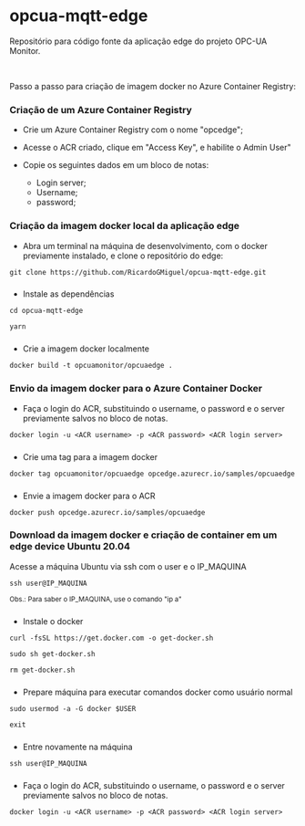 # opcua-mqtt-edge

Repositório para código fonte da aplicação edge do projeto OPC-UA Monitor.

<br>

Passo a passo para criação de imagem docker no Azure Container Registry:

### Criação de um Azure Container Registry

- Crie um Azure Container Registry com o nome "opcedge";
- Acesse o ACR criado, clique em "Access Key", e habilite o Admin User"
- Copie os seguintes dados em um bloco de notas:

  - Login server;
  - Username;
  - password;
 
### Criação da imagem docker local da aplicação edge 

- Abra um terminal na máquina de desenvolvimento, com o docker previamente instalado, e clone o repositório do edge:

```
git clone https://github.com/RicardoGMiguel/opcua-mqtt-edge.git
```

###

- Instale as dependências

```
cd opcua-mqtt-edge
```
```
yarn
```

###

- Crie a imagem docker localmente

```
docker build -t opcuamonitor/opcuaedge .
```

### Envio da imagem docker para o Azure Container Docker

- Faça o login do ACR, substituindo o username, o password e o server previamente salvos no bloco de notas.

```
docker login -u <ACR username> -p <ACR password> <ACR login server>
```

### 

- Crie uma tag para a imagem docker

```
docker tag opcuamonitor/opcuaedge opcedge.azurecr.io/samples/opcuaedge
```

###

- Envie a imagem docker para o ACR

```
docker push opcedge.azurecr.io/samples/opcuaedge
```

### Download da imagem docker e criação de container em um edge device Ubuntu 20.04

Acesse a máquina Ubuntu via ssh com o user e o IP_MAQUINA

```
ssh user@IP_MAQUINA
```

<sub>Obs.: Para saber o IP_MAQUINA, use o comando "ip a"</sub>

###

- Instale o docker

```
curl -fsSL https://get.docker.com -o get-docker.sh
```
```
sudo sh get-docker.sh
```
```
rm get-docker.sh
```

###

- Prepare máquina para executar comandos docker como usuário normal

```
sudo usermod -a -G docker $USER
```
```
exit
```

###

- Entre novamente na máquina

```
ssh user@IP_MAQUINA
```

###

- Faça o login do ACR, substituindo o username, o password e o server previamente salvos no bloco de notas.

```
docker login -u <ACR username> -p <ACR password> <ACR login server>
```





